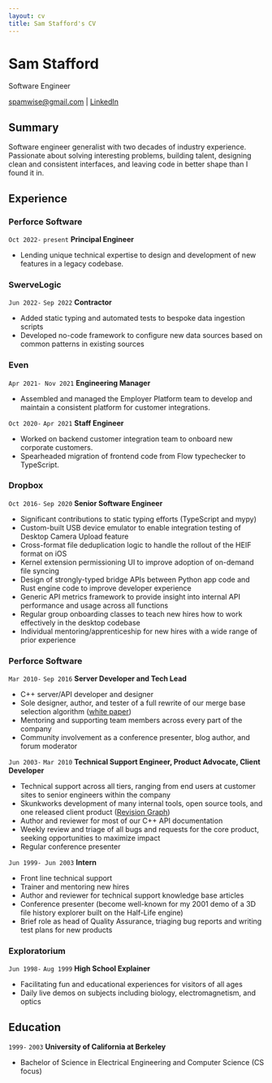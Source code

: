 ```yaml
---
layout: cv
title: Sam Stafford's CV
---
```

# Sam Stafford
Software Engineer

<div id="webaddress">
<a href="spamwise@gmail.com">spamwise@gmail.com</a>
| <a href="https://www.linkedin.com/in/sam-stafford-9775012/">LinkedIn</a>
</div>

## Summary
Software engineer generalist with two decades of industry experience.  Passionate about solving interesting problems, building talent, designing clean and consistent interfaces, and leaving code in better shape than I found it in.

## Experience

### Perforce Software
`Oct 2022-`
`present`
__Principal Engineer__
 - Lending unique technical expertise to design and development of new features in a legacy codebase.

### SwerveLogic
`Jun 2022-`
`Sep 2022`
__Contractor__
 - Added static typing and automated tests to bespoke data ingestion scripts
 - Developed no-code framework to configure new data sources based on common patterns in existing sources

### Even
`Apr 2021-
 Nov 2021`
__Engineering Manager__
 - Assembled and managed the Employer Platform team to develop and maintain a consistent platform for customer integrations.

`Oct 2020-`
`Apr 2021`
__Staff Engineer__
 - Worked on backend customer integration team to onboard new corporate customers.
 - Spearheaded migration of frontend code from Flow typechecker to TypeScript.

### Dropbox
`Oct 2016-`
`Sep 2020`
__Senior Software Engineer__
 - Significant contributions to static typing efforts (TypeScript and mypy)
 - Custom-built USB device emulator to enable integration testing of Desktop Camera Upload feature
 - Cross-format file deduplication logic to handle the rollout of the HEIF format on iOS
 - Kernel extension permissioning UI to improve adoption of on-demand file syncing
 - Design of strongly-typed bridge APIs between Python app code and Rust engine code to improve developer experience
 - Generic API metrics framework to provide insight into internal API performance and usage across all functions
 - Regular group onboarding classes to teach new hires how to work effectively in the desktop codebase
 - Individual mentoring/apprenticeship for new hires with a wide range of prior experience

### Perforce Software
`Mar 2010-`
`Sep 2016`
__Server Developer and Tech Lead__
 - C++ server/API developer and designer
 - Sole designer, author, and tester of a full rewrite of our merge base selection algorithm ([white paper](https://workshop.perforce.com/files/guest/sam_stafford/doc/Base%20Picking.pdf))
 - Mentoring and supporting team members across every part of the company
 - Community involvement as a conference presenter, blog author, and forum moderator

`Jun 2003-`
`Mar 2010`
__Technical Support Engineer, Product Advocate, Client Developer__
 - Technical support across all tiers, ranging from end users at customer sites to senior engineers within the company
 - Skunkworks development of many internal tools, open source tools, and one released client product ([Revision Graph](https://www.perforce.com/manuals/p4v/Content/P4V/advanced_files.revgraph.html))
 - Author and reviewer for most of our C++ API documentation
 - Weekly review and triage of all bugs and requests for the core product, seeking opportunities to maximize impact
 - Regular conference presenter

`Jun 1999-
 Jun 2003`
__Intern__
 - Front line technical support
 - Trainer and mentoring new hires
 - Author and reviewer for technical support knowledge base articles
 - Conference presenter (become well-known for my 2001 demo of a 3D file history explorer built on the Half-Life engine)
 - Brief role as head of Quality Assurance, triaging bug reports and writing test plans for new products

### Exploratorium
`Jun 1998-`
`Aug 1999`
__High School Explainer__
 - Facilitating fun and educational experiences for visitors of all ages
 - Daily live demos on subjects including biology, electromagnetism, and optics

## Education

`1999-`
`2003`
__University of California at Berkeley__
 - Bachelor of Science in Electrical Engineering and Computer Science (CS focus)

<!-- ### Footer

Last updated: October 2023 -->


